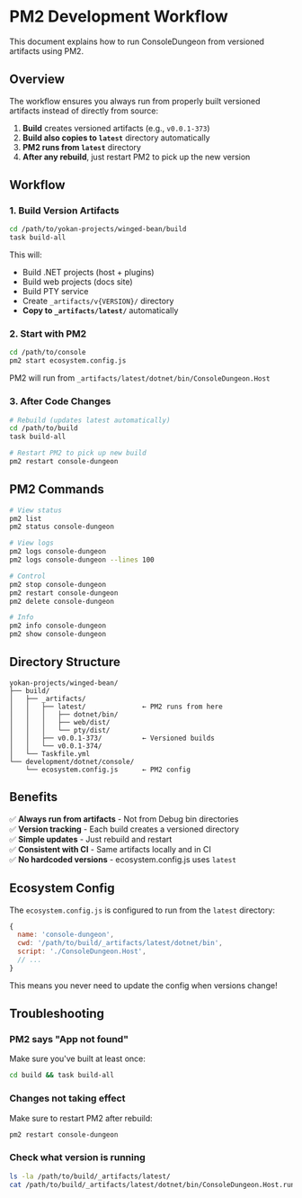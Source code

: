 # PM2 Development Workflow

This document explains how to run ConsoleDungeon from versioned artifacts using PM2.

## Overview

The workflow ensures you always run from properly built versioned artifacts instead of directly from source:

1. **Build** creates versioned artifacts (e.g., `v0.0.1-373`)
2. **Build also copies to `latest`** directory automatically
3. **PM2 runs from `latest`** directory
4. **After any rebuild**, just restart PM2 to pick up the new version

## Workflow

### 1. Build Version Artifacts

```bash
cd /path/to/yokan-projects/winged-bean/build
task build-all
```

This will:
- Build .NET projects (host + plugins)
- Build web projects (docs site)
- Build PTY service
- Create `_artifacts/v{VERSION}/` directory
- **Copy to `_artifacts/latest/`** automatically

### 2. Start with PM2

```bash
cd /path/to/console
pm2 start ecosystem.config.js
```

PM2 will run from `_artifacts/latest/dotnet/bin/ConsoleDungeon.Host`

### 3. After Code Changes

```bash
# Rebuild (updates latest automatically)
cd /path/to/build
task build-all

# Restart PM2 to pick up new build
pm2 restart console-dungeon
```

## PM2 Commands

```bash
# View status
pm2 list
pm2 status console-dungeon

# View logs
pm2 logs console-dungeon
pm2 logs console-dungeon --lines 100

# Control
pm2 stop console-dungeon
pm2 restart console-dungeon
pm2 delete console-dungeon

# Info
pm2 info console-dungeon
pm2 show console-dungeon
```

## Directory Structure

```
yokan-projects/winged-bean/
├── build/
│   ├── _artifacts/
│   │   ├── latest/              ← PM2 runs from here
│   │   │   ├── dotnet/bin/
│   │   │   ├── web/dist/
│   │   │   └── pty/dist/
│   │   ├── v0.0.1-373/          ← Versioned builds
│   │   └── v0.0.1-374/
│   └── Taskfile.yml
└── development/dotnet/console/
    └── ecosystem.config.js      ← PM2 config
```

## Benefits

✅ **Always run from artifacts** - Not from Debug bin directories  
✅ **Version tracking** - Each build creates a versioned directory  
✅ **Simple updates** - Just rebuild and restart  
✅ **Consistent with CI** - Same artifacts locally and in CI  
✅ **No hardcoded versions** - ecosystem.config.js uses `latest`

## Ecosystem Config

The `ecosystem.config.js` is configured to run from the `latest` directory:

```javascript
{
  name: 'console-dungeon',
  cwd: '/path/to/build/_artifacts/latest/dotnet/bin',
  script: './ConsoleDungeon.Host',
  // ...
}
```

This means you never need to update the config when versions change!

## Troubleshooting

### PM2 says "App not found"
Make sure you've built at least once:
```bash
cd build && task build-all
```

### Changes not taking effect
Make sure to restart PM2 after rebuild:
```bash
pm2 restart console-dungeon
```

### Check what version is running
```bash
ls -la /path/to/build/_artifacts/latest/
cat /path/to/build/_artifacts/latest/dotnet/bin/ConsoleDungeon.Host.runtimeconfig.json
```
